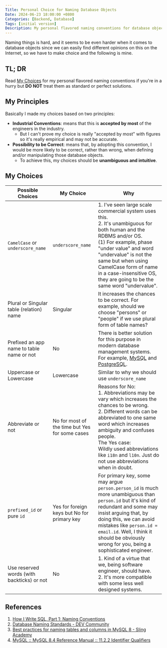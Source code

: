 ```yaml
---
Title: Personal Choice for Naming Database Objects
Date: 2024-06-23 18:00:00 +0800
Categories: [Backend, Database]
Tags: [initial version]
Description: My personal flavored naming conventions for database objects are presented in this post, which is definitely not a standard or perfect solution and, hopefully, I will update this post when I get more experienced in the future.
---
```


Naming things is hard, and it seems to be even harder when it comes to database objects since we can easily find different opinions on this on the Internet, so we have to make choice and the following is mine.



## TL; DR

Read [My Choices](#my-choices) for my personal flavored naming conventions if you're in a hurry but **DO NOT** treat them as standard or perfect solutions. 



## My Principles

Basically I made my choices based on two principles: 

* **Industrial Conventions**: means that this is **accepted by most** of the engineers in the industry. 
  * But I can't prove my choice is really "accepted by most" with figures so it's really empirical and may not be accurate. 
* **Possibility to be Correct**: means that, by adopting this convention, I would be more likely to be correct, rather than wrong, when defining and/or manipulating those database objects. 
  * To achieve this, my choices should be **unambiguous and intuitive**. 



## My Choices

| Possible Choices                           | My Choice                                      | Why                                                          |
| ------------------------------------------ | ---------------------------------------------- | ------------------------------------------------------------ |
| `CamelCase` or `underscore_name`           | `underscore_name`                              | 1. I've seen large scale commercial system uses this. <br/>2. It's unambiguous for both human and the RDBMS and/or OS. <br/>(1) For example, phase "under value" and word "undervalue" is not the same but when using CamelCase form of name in a case-insensitive OS, they are going to be the same word "undervalue". |
| Plural or Singular table (relation) name   | Singular                                       | It increases the chances to be correct. For example, should we choose "persons" or "people" if we use plural form of table names? |
| Prefixed an app name to table name or not  | No                                             | There is better solution for this purpose in modern database management systems. For example, [MySQL](https://dev.mysql.com/doc/refman/8.4/en/identifier-qualifiers.html) and [PostgreSQL](https://www.postgresql.org/docs/current/ddl-schemas.html). |
| Uppercase or Lowercase                     | Lowercase                                      | Similar to why we should use `underscore_name`               |
| Abbreviate or not                          | No for most of the time but Yes for some cases | Reasons for No: <br/>1. Abbreviations may be vary which increases the chances to be wrong. <br/>2. Different words can be abbreviated to one same word which increases ambiguity and confuses people. <br/>The Yes case: <br/>Wildly used abbreviations like `i18n` and `l10n`. Just do not use abbreviations when in doubt. |
| `prefixed_id` or pure `id`                 | Yes for foreign keys but No for primary key    | For primary key, some may argue `person.person_id` is much more unambiguous than `person.id` but it's kind of redundant and some may insist arguing that, by doing this, we can avoid mistakes like `person.id = email.id`. Well, I think it should be obviously wrong for you, being a sophisticated engineer. |
| Use reserved words (with backticks) or not | No                                             | 1. Kind of a virtue that we, being software engineer, should have. <br/>2. It's more compatible with some less well designed systems. |



## References

1. [How I Write SQL, Part 1: Naming Conventions](https://launchbylunch.com/posts/2014/Feb/16/sql-naming-conventions/)
2. [Database Naming Standards - DEV Community](https://dev.to/ovid/database-naming-standards-2061)
3. [Best practices for naming tables and columns in MySQL 8 - Sling Academy](https://www.slingacademy.com/article/best-practices-for-naming-tables-and-columns-in-mysql-8/)
4. [MySQL :: MySQL 8.4 Reference Manual :: 11.2.2 Identifier Qualifiers](https://dev.mysql.com/doc/refman/8.4/en/identifier-qualifiers.html)
